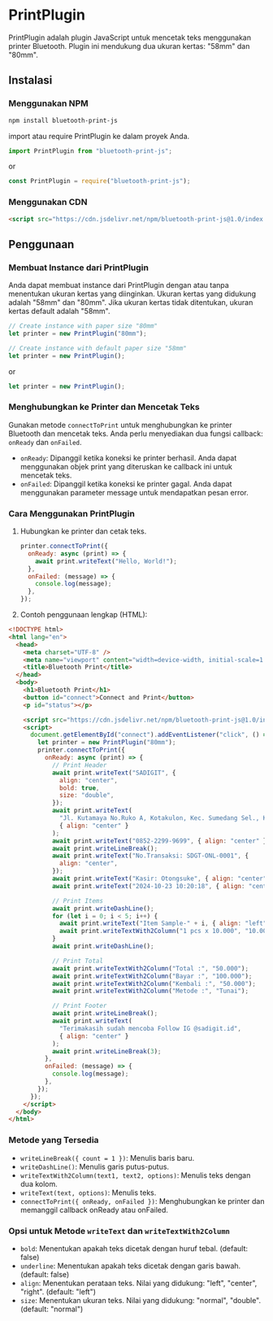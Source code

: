 # PrintPlugin

PrintPlugin adalah plugin JavaScript untuk mencetak teks menggunakan printer Bluetooth. Plugin ini mendukung dua ukuran kertas: "58mm" dan "80mm".

## Instalasi

### Menggunakan NPM

```bash
npm install bluetooth-print-js
```

import atau require PrintPlugin ke dalam proyek Anda.

```javascript
import PrintPlugin from "bluetooth-print-js";
```

or

```javascript
const PrintPlugin = require("bluetooth-print-js");
```

### Menggunakan CDN

```html
<script src="https://cdn.jsdelivr.net/npm/bluetooth-print-js@1.0/index.min.js"></script>
```

## Penggunaan

### Membuat Instance dari PrintPlugin

Anda dapat membuat instance dari PrintPlugin dengan atau tanpa menentukan ukuran kertas yang diinginkan. Ukuran kertas yang didukung adalah "58mm" dan "80mm". Jika ukuran kertas tidak ditentukan, ukuran kertas default adalah "58mm".

```javascript
// Create instance with paper size "80mm"
let printer = new PrintPlugin("80mm");

// Create instance with default paper size "58mm"
let printer = new PrintPlugin();
```

or

```javascript
let printer = new PrintPlugin();
```

### Menghubungkan ke Printer dan Mencetak Teks

Gunakan metode `connectToPrint` untuk menghubungkan ke printer Bluetooth dan mencetak teks. Anda perlu menyediakan dua fungsi callback: `onReady` dan `onFailed`.

- `onReady`: Dipanggil ketika koneksi ke printer berhasil. Anda dapat menggunakan objek print yang diteruskan ke callback ini untuk mencetak teks.
- `onFailed`: Dipanggil ketika koneksi ke printer gagal. Anda dapat menggunakan parameter message untuk mendapatkan pesan error.

### Cara Menggunakan PrintPlugin

1. Hubungkan ke printer dan cetak teks.

   ```javascript
   printer.connectToPrint({
     onReady: async (print) => {
       await print.writeText("Hello, World!");
     },
     onFailed: (message) => {
       console.log(message);
     },
   });
   ```

2. Contoh penggunaan lengkap (HTML):

```html
<!DOCTYPE html>
<html lang="en">
  <head>
    <meta charset="UTF-8" />
    <meta name="viewport" content="width=device-width, initial-scale=1.0" />
    <title>Bluetooth Print</title>
  </head>
  <body>
    <h1>Bluetooth Print</h1>
    <button id="connect">Connect and Print</button>
    <p id="status"></p>

    <script src="https://cdn.jsdelivr.net/npm/bluetooth-print-js@1.0/index.min.js"></script>
    <script>
      document.getElementById("connect").addEventListener("click", () => {
        let printer = new PrintPlugin("80mm");
        printer.connectToPrint({
          onReady: async (print) => {
            // Print Header
            await print.writeText("SADIGIT", {
              align: "center",
              bold: true,
              size: "double",
            });
            await print.writeText(
              "Jl. Kutamaya No.Ruko A, Kotakulon, Kec. Sumedang Sel., Kabupaten Sumedang, Jawa Barat 45311",
              { align: "center" }
            );
            await print.writeText("0852-2299-9699", { align: "center" });
            await print.writeLineBreak();
            await print.writeText("No.Transaksi: SDGT-ONL-0001", {
              align: "center",
            });
            await print.writeText("Kasir: Otongsuke", { align: "center" });
            await print.writeText("2024-10-23 10:20:18", { align: "center" });

            // Print Items
            await print.writeDashLine();
            for (let i = 0; i < 5; i++) {
              await print.writeText("Item Sample-" + i, { align: "left" });
              await print.writeTextWith2Column("1 pcs x 10.000", "10.000");
            }
            await print.writeDashLine();

            // Print Total
            await print.writeTextWith2Column("Total :", "50.000");
            await print.writeTextWith2Column("Bayar :", "100.000");
            await print.writeTextWith2Column("Kembali :", "50.000");
            await print.writeTextWith2Column("Metode :", "Tunai");

            // Print Footer
            await print.writeLineBreak();
            await print.writeText(
              "Terimakasih sudah mencoba Follow IG @sadigit.id",
              { align: "center" }
            );
            await print.writeLineBreak(3);
          },
          onFailed: (message) => {
            console.log(message);
          },
        });
      });
    </script>
  </body>
</html>
```

### Metode yang Tersedia

- `writeLineBreak({ count = 1 })`: Menulis baris baru.
- `writeDashLine()`: Menulis garis putus-putus.
- `writeTextWith2Column(text1, text2, options)`: Menulis teks dengan dua kolom.
- `writeText(text, options)`: Menulis teks.
- `connectToPrint({ onReady, onFailed })`: Menghubungkan ke printer dan memanggil callback onReady atau onFailed.

### Opsi untuk Metode `writeText` dan `writeTextWith2Column`

- `bold`: Menentukan apakah teks dicetak dengan huruf tebal. (default: false)
- `underline`: Menentukan apakah teks dicetak dengan garis bawah. (default: false)
- `align`: Menentukan perataan teks. Nilai yang didukung: "left", "center", "right". (default: "left")
- `size`: Menentukan ukuran teks. Nilai yang didukung: "normal", "double". (default: "normal")
